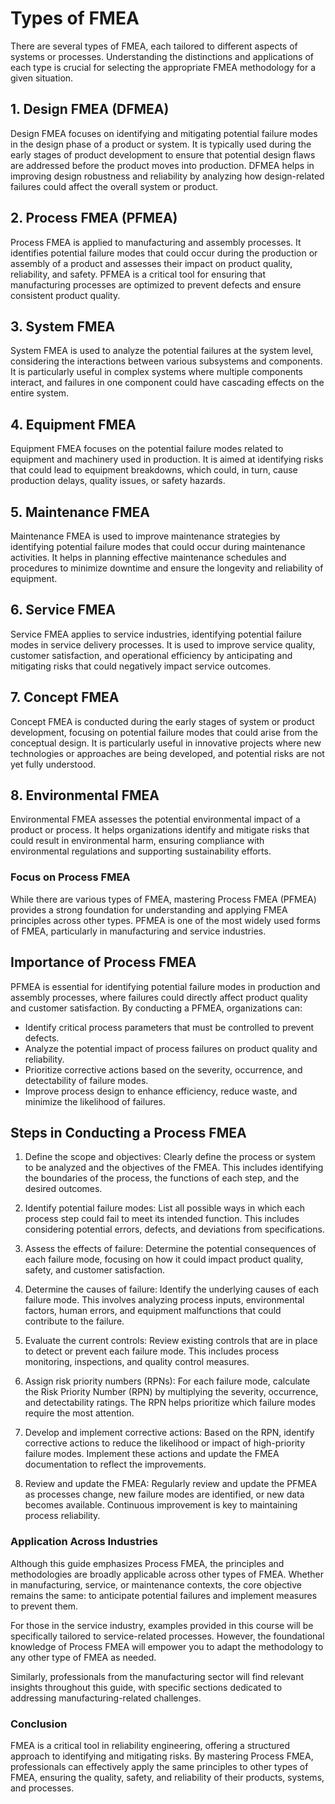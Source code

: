 # Types of FMEA

There are several types of FMEA, each tailored to different aspects of systems or processes. Understanding the distinctions and applications of each type is crucial for selecting the appropriate FMEA methodology for a given situation.

## 1. Design FMEA (DFMEA)

Design FMEA focuses on identifying and mitigating potential failure modes in the design phase of a product or system. It is typically used during the early stages of product development to ensure that potential design flaws are addressed before the product moves into production. DFMEA helps in improving design robustness and reliability by analyzing how design-related failures could affect the overall system or product.

## 2. Process FMEA (PFMEA)

Process FMEA is applied to manufacturing and assembly processes. It identifies potential failure modes that could occur during the production or assembly of a product and assesses their impact on product quality, reliability, and safety. PFMEA is a critical tool for ensuring that manufacturing processes are optimized to prevent defects and ensure consistent product quality.

## 3. System FMEA

System FMEA is used to analyze the potential failures at the system level, considering the interactions between various subsystems and components. It is particularly useful in complex systems where multiple components interact, and failures in one component could have cascading effects on the entire system.

## 4. Equipment FMEA

Equipment FMEA focuses on the potential failure modes related to equipment and machinery used in production. It is aimed at identifying risks that could lead to equipment breakdowns, which could, in turn, cause production delays, quality issues, or safety hazards.

## 5. Maintenance FMEA

Maintenance FMEA is used to improve maintenance strategies by identifying potential failure modes that could occur during maintenance activities. It helps in planning effective maintenance schedules and procedures to minimize downtime and ensure the longevity and reliability of equipment.

## 6. Service FMEA

Service FMEA applies to service industries, identifying potential failure modes in service delivery processes. It is used to improve service quality, customer satisfaction, and operational efficiency by anticipating and mitigating risks that could negatively impact service outcomes.

## 7. Concept FMEA

Concept FMEA is conducted during the early stages of system or product development, focusing on potential failure modes that could arise from the conceptual design. It is particularly useful in innovative projects where new technologies or approaches are being developed, and potential risks are not yet fully understood.

## 8. Environmental FMEA

Environmental FMEA assesses the potential environmental impact of a product or process. It helps organizations identify and mitigate risks that could result in environmental harm, ensuring compliance with environmental regulations and supporting sustainability efforts.

### Focus on Process FMEA

While there are various types of FMEA, mastering Process FMEA (PFMEA) provides a strong foundation for understanding and applying FMEA principles across other types. PFMEA is one of the most widely used forms of FMEA, particularly in manufacturing and service industries.

## Importance of Process FMEA

PFMEA is essential for identifying potential failure modes in production and assembly processes, where failures could directly affect product quality and customer satisfaction. By conducting a PFMEA, organizations can:

- Identify critical process parameters that must be controlled to prevent defects.
- Analyze the potential impact of process failures on product quality and reliability.
- Prioritize corrective actions based on the severity, occurrence, and detectability of failure modes.
- Improve process design to enhance efficiency, reduce waste, and minimize the likelihood of failures.

## Steps in Conducting a Process FMEA

1. Define the scope and objectives: Clearly define the process or system to be analyzed and the objectives of the FMEA. This includes identifying the boundaries of the process, the functions of each step, and the desired outcomes.

2. Identify potential failure modes: List all possible ways in which each process step could fail to meet its intended function. This includes considering potential errors, defects, and deviations from specifications.

3. Assess the effects of failure: Determine the potential consequences of each failure mode, focusing on how it could impact product quality, safety, and customer satisfaction.

4. Determine the causes of failure: Identify the underlying causes of each failure mode. This involves analyzing process inputs, environmental factors, human errors, and equipment malfunctions that could contribute to the failure.

5. Evaluate the current controls: Review existing controls that are in place to detect or prevent each failure mode. This includes process monitoring, inspections, and quality control measures.

6. Assign risk priority numbers (RPNs): For each failure mode, calculate the Risk Priority Number (RPN) by multiplying the severity, occurrence, and detectability ratings. The RPN helps prioritize which failure modes require the most attention.

7. Develop and implement corrective actions: Based on the RPN, identify corrective actions to reduce the likelihood or impact of high-priority failure modes. Implement these actions and update the FMEA documentation to reflect the improvements.

8. Review and update the FMEA: Regularly review and update the PFMEA as processes change, new failure modes are identified, or new data becomes available. Continuous improvement is key to maintaining process reliability.

### Application Across Industries

Although this guide emphasizes Process FMEA, the principles and methodologies are broadly applicable across other types of FMEA. Whether in manufacturing, service, or maintenance contexts, the core objective remains the same: to anticipate potential failures and implement measures to prevent them.

For those in the service industry, examples provided in this course will be specifically tailored to service-related processes. However, the foundational knowledge of Process FMEA will empower you to adapt the methodology to any other type of FMEA as needed.

Similarly, professionals from the manufacturing sector will find relevant insights throughout this guide, with specific sections dedicated to addressing manufacturing-related challenges.

### Conclusion

FMEA is a critical tool in reliability engineering, offering a structured approach to identifying and mitigating risks. By mastering Process FMEA, professionals can effectively apply the same principles to other types of FMEA, ensuring the quality, safety, and reliability of their products, systems, and processes.